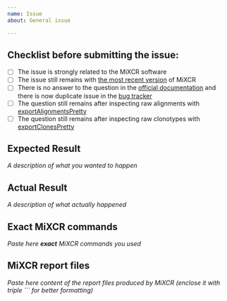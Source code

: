 ```yaml
---
name: Issue
about: General issue

---
```


## Checklist before submitting the issue:

 - [ ] The issue is strongly related to the MiXCR software
 - [ ] The issue still remains with [the most recent version](https://github.com/milaboratory/mixcr/releases) of MiXCR
 - [ ] There is no answer to the question in the [official documentation](http://mixcr.readthedocs.io/)  and there is now duplicate issue in the [bug tracker](https://github.com/milaboratory/mixcr/issues)  
 - [ ] The question still remains after inspecting raw alignments with [exportAlignmentsPretty](http://mixcr.readthedocs.io/en/master/export.html#exporting-well-formatted-alignments-for-manual-inspection)
 - [ ] The question still remains after inspecting raw clonotypes with [exportClonesPretty](http://mixcr.readthedocs.io/en/master/export.html#exporting-well-formatted-alignments-for-manual-inspection)

## Expected Result

*A description of what you wanted to happen*

## Actual Result

*A description of what actually happened*

## Exact MiXCR commands 

*Paste here __exact__ MiXCR commands you used*

## MiXCR report files 

*Paste here content of the report files produced by MiXCR (enclose it with triple ```  for better formatting)*
